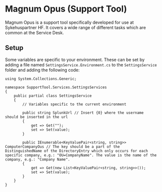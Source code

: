 # Magnum Opus (Support Tool)

Magnum Opus is a support tool specifically developed for use at Sykehuspartner HF. It covers a wide range of different tasks which are common at the Service Desk.

## Setup

Some variables are specific to your environment. These can be set by adding a file named `SettingsService.Environment.cs` to the `SettingsService` folder and adding the following code:
```
using System.Collections.Generic;

namespace SupportTool.Services.SettingsServices
{
    public partial class SettingsService
    {
        // Variables specific to the current environment

        public string SplunkUrl // Insert {0} where the username should be inserted in the url
        {
            get => Get("");
            set => Set(value);
        }

        public IEnumerable<KeyValuePair<string, string>> ComputerCompanyOus // The key should be a part of the DistinguishedName of the DirectoryEntry which only occurs for each specific company, e.g.: "OU=CompanyName". The value is the name of the company, e.g.: "Company Name".
        {
            get => Get(new List<KeyValuePair<string, string>>());
            set => Set(value);
        }
    }
}
```